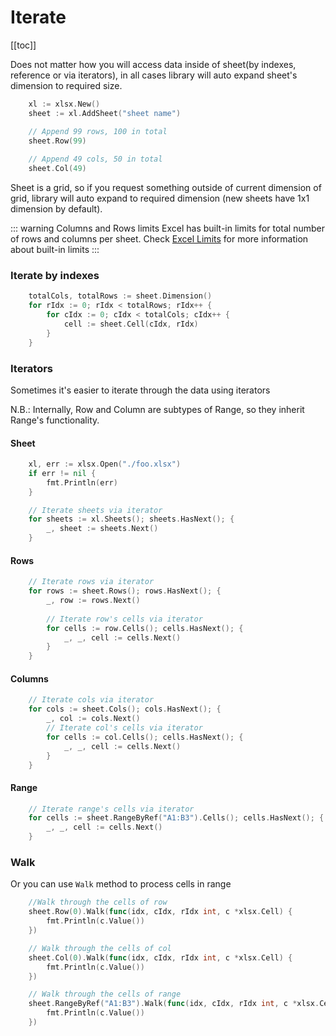 # Iterate
[[toc]]

Does not matter how you will access data inside of sheet(by indexes, reference or via iterators), in all cases library will auto expand sheet's dimension to required size.
```go
	xl := xlsx.New()
	sheet := xl.AddSheet("sheet name")

	// Append 99 rows, 100 in total
	sheet.Row(99)
	
	// Append 49 cols, 50 in total
	sheet.Col(49)
```
Sheet is a grid, so if you request something outside of current dimension of grid, library will auto expand to required dimension (new sheets have 1x1 dimension by default).

::: warning Columns and Rows limits
Excel has built-in limits for total number of rows and columns per sheet. Check [Excel Limits](/guide/limits.md) for more information about built-in limits
:::

### Iterate by indexes
```go
	totalCols, totalRows := sheet.Dimension()
	for rIdx := 0; rIdx < totalRows; rIdx++ {
		for cIdx := 0; cIdx < totalCols; cIdx++ {
			cell := sheet.Cell(cIdx, rIdx)
		}
	}
```

### Iterators
Sometimes it's easier to iterate through the data using iterators

N.B.: Internally, Row and Column are subtypes of Range, so they inherit Range's functionality. 

#### Sheet
```go
	xl, err := xlsx.Open("./foo.xlsx")
	if err != nil {
		fmt.Println(err)
	}

	// Iterate sheets via iterator
	for sheets := xl.Sheets(); sheets.HasNext(); {
		_, sheet := sheets.Next()
	}
```

#### Rows
```go
	// Iterate rows via iterator
	for rows := sheet.Rows(); rows.HasNext(); {
		_, row := rows.Next()
		
		// Iterate row's cells via iterator
		for cells := row.Cells(); cells.HasNext(); {
			_, _, cell := cells.Next()
		}
	}
```

#### Columns
```go
	// Iterate cols via iterator
	for cols := sheet.Cols(); cols.HasNext(); {
		_, col := cols.Next()
		// Iterate col's cells via iterator
		for cells := col.Cells(); cells.HasNext(); {
			_, _, cell := cells.Next()
		}
	}
```

#### Range
```go
	// Iterate range's cells via iterator
	for cells := sheet.RangeByRef("A1:B3").Cells(); cells.HasNext(); {
		_, _, cell := cells.Next()
	}
```

### Walk
Or you can use `Walk` method to process cells in range
```go
	//Walk through the cells of row
	sheet.Row(0).Walk(func(idx, cIdx, rIdx int, c *xlsx.Cell) {
		fmt.Println(c.Value())
	})

	// Walk through the cells of col
	sheet.Col(0).Walk(func(idx, cIdx, rIdx int, c *xlsx.Cell) {
		fmt.Println(c.Value())
	})

	// Walk through the cells of range
	sheet.RangeByRef("A1:B3").Walk(func(idx, cIdx, rIdx int, c *xlsx.Cell) {
		fmt.Println(c.Value())
	})
```